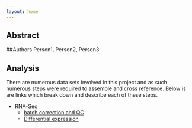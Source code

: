 ```yaml
---
layout: home 
---
```



## Abstract


##Authors
Person1, Person2, Person3


## Analysis

There are numerous data sets involved in this project and as such numerous steps were required to assemble and cross reference. Below is are links which break down and describe each of these steps.



* RNA-Seq
    + [batch correction and QC](batchCorrection_RNASeq.html)
    + [Differential expression](DE_RNASeq.html)
